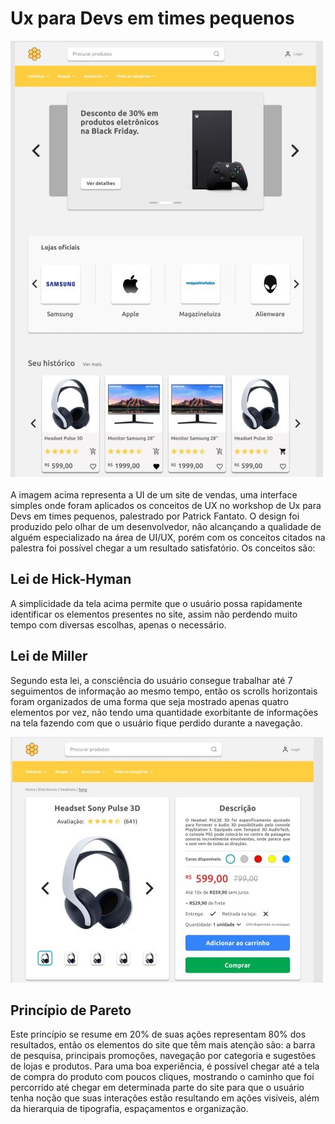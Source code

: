 # Ux para Devs em times pequenos

![image1](https://github.com/VitorHugoAntunes/DoWhile2020---Desafio-03/blob/master/DoWhile2020_desafio03/img1.jpg)
<br><br>
A imagem acima representa a UI de um site de vendas, uma interface simples onde foram aplicados os conceitos de UX no workshop de Ux para Devs em times pequenos, palestrado por Patrick Fantato.
O design foi produzido pelo olhar de um desenvolvedor, não alcançando a qualidade de alguém especializado na área de UI/UX, porém com os conceitos citados na palestra foi possível chegar a um resultado satisfatório.
Os conceitos são: <br>
## Lei de Hick-Hyman
A simplicidade da tela acima permite que o usuário possa rapidamente identificar os elementos presentes no site, assim não perdendo muito tempo com diversas escolhas, apenas o necessário.<br>

## Lei de Miller
Segundo esta lei, a consciência do usuário consegue trabalhar até 7 seguimentos de informação ao mesmo tempo, então os scrolls horizontais foram organizados de uma forma que seja mostrado apenas quatro elementos por vez, não tendo uma quantidade exorbitante de informações na tela fazendo com que o usuário fique perdido durante a navegação.<br>

![image2](https://github.com/VitorHugoAntunes/DoWhile2020---Desafio-03/blob/master/DoWhile2020_desafio03/img2.jpg)
<br>
## Princípio de Pareto
Este princípio se resume em 20% de suas ações representam 80% dos resultados, então os elementos do site que têm mais atenção são: a barra de pesquisa, principais promoções, navegação por categoria e sugestões de lojas e produtos.
Para uma boa experiência, é possível chegar até a tela de compra do produto com poucos cliques, mostrando o caminho que foi percorrido até chegar em determinada parte do site para que o usuário tenha noção que suas interações estão resultando em ações visíveis, além da hierarquia de tipografia, espaçamentos e organização.
